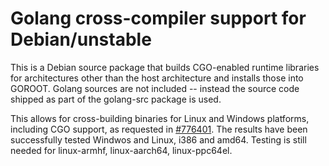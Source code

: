 # Golang cross-compiler support for Debian/unstable

This is a Debian source package that builds CGO-enabled runtime
libraries for architectures other than the host architecture and
installs those into GOROOT. Golang sources are not included -- instead
the source code shipped as part of the golang-src package is used.

This allows for cross-building binaries for Linux and Windows
platforms, including CGO support, as requested in
[#776401](https://bugs.debian.org/#776401). The results have been
successfully tested Windwos and Linux, i386 and amd64. Testing is
still needed for linux-armhf, linux-aarch64, linux-ppc64el.

